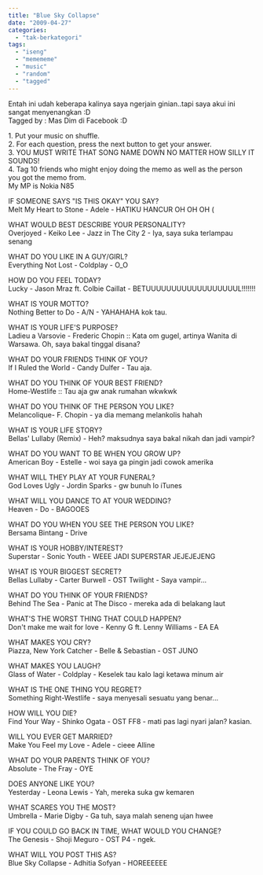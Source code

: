 ```yaml
---
title: "Blue Sky Collapse"
date: "2009-04-27"
categories: 
  - "tak-berkategori"
tags: 
  - "iseng"
  - "memememe"
  - "music"
  - "random"
  - "tagged"
---
```


Entah ini udah keberapa kalinya saya ngerjain ginian..tapi saya akui ini sangat menyenangkan :D  
Tagged by : Mas Dim di Facebook :D  
  
  
1\. Put your music on shuffle.  
2\. For each question, press the next button to get your answer.  
3\. YOU MUST WRITE THAT SONG NAME DOWN NO MATTER HOW SILLY IT SOUNDS!  
4\. Tag 10 friends who might enjoy doing the memo as well as the person you got the memo from.  
My MP is Nokia N85  
  
  
IF SOMEONE SAYS "IS THIS OKAY" YOU SAY?  
Melt My Heart to Stone - Adele - HATIKU HANCUR OH OH OH (  
  
WHAT WOULD BEST DESCRIBE YOUR PERSONALITY?  
Overjoyed - Keiko Lee - Jazz in The City 2 - Iya, saya suka terlampau senang  
  
WHAT DO YOU LIKE IN A GUY/GIRL?  
Everything Not Lost - Coldplay - O\_O  
  
HOW DO YOU FEEL TODAY?  
Lucky - Jason Mraz ft. Colbie Caillat - BETUUUUUUUUUUUUUUUUUUL!!!!!!!  
  
WHAT IS YOUR MOTTO?  
Nothing Better to Do - A/N - YAHAHAHA kok tau.  
  
WHAT IS YOUR LIFE'S PURPOSE?  
Ladieu a Varsovie - Frederic Chopin :: Kata om gugel, artinya Wanita di Warsawa. Oh, saya bakal tinggal disana?  
  
WHAT DO YOUR FRIENDS THINK OF YOU?  
If I Ruled the World - Candy Dulfer - Tau aja.  
  
WHAT DO YOU THINK OF YOUR BEST FRIEND?  
Home-Westlife :: Tau aja gw anak rumahan wkwkwk  
  
WHAT DO YOU THINK OF THE PERSON YOU LIKE?  
Melancolique- F. Chopin - ya dia memang melankolis hahah  
  
WHAT IS YOUR LIFE STORY?  
Bellas' Lullaby (Remix) - Heh? maksudnya saya bakal nikah dan jadi vampir?  
  
WHAT DO YOU WANT TO BE WHEN YOU GROW UP?  
American Boy - Estelle - woi saya ga pingin jadi cowok amerika  
  
WHAT WILL THEY PLAY AT YOUR FUNERAL?  
God Loves Ugly - Jordin Sparks - gw bunuh lo iTunes  
  
WHAT WILL YOU DANCE TO AT YOUR WEDDING?  
Heaven - Do - BAGOOES  
  
WHAT DO YOU WHEN YOU SEE THE PERSON YOU LIKE?  
Bersama Bintang - Drive  
  
WHAT IS YOUR HOBBY/INTEREST?  
Superstar - Sonic Youth - WEEE JADI SUPERSTAR JEJEJEJENG  
  
WHAT IS YOUR BIGGEST SECRET?  
Bellas Lullaby - Carter Burwell - OST Twilight - Saya vampir...  
  
WHAT DO YOU THINK OF YOUR FRIENDS?  
Behind The Sea - Panic at The Disco - mereka ada di belakang laut  
  
WHAT'S THE WORST THING THAT COULD HAPPEN?  
Don't make me wait for love - Kenny G ft. Lenny Williams - EA EA  
  
WHAT MAKES YOU CRY?  
Piazza, New York Catcher - Belle & Sebastian - OST JUNO  
  
WHAT MAKES YOU LAUGH?  
Glass of Water - Coldplay - Keselek tau kalo lagi ketawa minum air  
  
WHAT IS THE ONE THING YOU REGRET?  
Something Right-Westlife - saya menyesali sesuatu yang benar...  
  
HOW WILL YOU DIE?  
Find Your Way - Shinko Ogata - OST FF8 - mati pas lagi nyari jalan? kasian.  
  
WILL YOU EVER GET MARRIED?  
Make You Feel my Love - Adele - cieee Alline  
  
WHAT DO YOUR PARENTS THINK OF YOU?  
Absolute - The Fray - OYE  
  
DOES ANYONE LIKE YOU?  
Yesterday - Leona Lewis - Yah, mereka suka gw kemaren  
  
WHAT SCARES YOU THE MOST?  
Umbrella - Marie Digby - Ga tuh, saya malah seneng ujan hwee  
  
IF YOU COULD GO BACK IN TIME, WHAT WOULD YOU CHANGE?  
The Genesis - Shoji Meguro - OST P4 - ngek.  
  
WHAT WILL YOU POST THIS AS?  
Blue Sky Collapse - Adhitia Sofyan - HOREEEEEE
